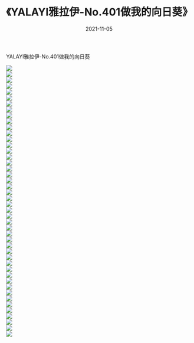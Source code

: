 ﻿---
layout: post
title:  《YALAYI雅拉伊-No.401做我的向日葵》
date:   2021-11-05
img: http://img.660000.xyz/Sharelink/网络美图/2021/YALAYI雅拉伊-No.401做我的向日葵/000.jpg
categories: [美女, 清纯, 唯美]
---

YALAYI雅拉伊-No.401做我的向日葵

  ![](http://img.660000.xyz/Sharelink/网络美图/2021/YALAYI雅拉伊-No.401做我的向日葵/001.jpg) <br> ![](http://img.660000.xyz/Sharelink/网络美图/2021/YALAYI雅拉伊-No.401做我的向日葵/002.jpg) <br> ![](http://img.660000.xyz/Sharelink/网络美图/2021/YALAYI雅拉伊-No.401做我的向日葵/003.jpg) <br> ![](http://img.660000.xyz/Sharelink/网络美图/2021/YALAYI雅拉伊-No.401做我的向日葵/004.jpg) <br> ![](http://img.660000.xyz/Sharelink/网络美图/2021/YALAYI雅拉伊-No.401做我的向日葵/005.jpg) <br> ![](http://img.660000.xyz/Sharelink/网络美图/2021/YALAYI雅拉伊-No.401做我的向日葵/006.jpg) <br> ![](http://img.660000.xyz/Sharelink/网络美图/2021/YALAYI雅拉伊-No.401做我的向日葵/007.jpg) <br> ![](http://img.660000.xyz/Sharelink/网络美图/2021/YALAYI雅拉伊-No.401做我的向日葵/008.jpg) <br> ![](http://img.660000.xyz/Sharelink/网络美图/2021/YALAYI雅拉伊-No.401做我的向日葵/009.jpg) <br> ![](http://img.660000.xyz/Sharelink/网络美图/2021/YALAYI雅拉伊-No.401做我的向日葵/010.jpg) <br> ![](http://img.660000.xyz/Sharelink/网络美图/2021/YALAYI雅拉伊-No.401做我的向日葵/011.jpg) <br> ![](http://img.660000.xyz/Sharelink/网络美图/2021/YALAYI雅拉伊-No.401做我的向日葵/012.jpg) <br> ![](http://img.660000.xyz/Sharelink/网络美图/2021/YALAYI雅拉伊-No.401做我的向日葵/013.jpg) <br> ![](http://img.660000.xyz/Sharelink/网络美图/2021/YALAYI雅拉伊-No.401做我的向日葵/014.jpg) <br> ![](http://img.660000.xyz/Sharelink/网络美图/2021/YALAYI雅拉伊-No.401做我的向日葵/015.jpg) <br> ![](http://img.660000.xyz/Sharelink/网络美图/2021/YALAYI雅拉伊-No.401做我的向日葵/016.jpg) <br> ![](http://img.660000.xyz/Sharelink/网络美图/2021/YALAYI雅拉伊-No.401做我的向日葵/017.jpg) <br> ![](http://img.660000.xyz/Sharelink/网络美图/2021/YALAYI雅拉伊-No.401做我的向日葵/018.jpg) <br> ![](http://img.660000.xyz/Sharelink/网络美图/2021/YALAYI雅拉伊-No.401做我的向日葵/019.jpg) <br> ![](http://img.660000.xyz/Sharelink/网络美图/2021/YALAYI雅拉伊-No.401做我的向日葵/020.jpg) <br> ![](http://img.660000.xyz/Sharelink/网络美图/2021/YALAYI雅拉伊-No.401做我的向日葵/021.jpg) <br> ![](http://img.660000.xyz/Sharelink/网络美图/2021/YALAYI雅拉伊-No.401做我的向日葵/022.jpg) <br> ![](http://img.660000.xyz/Sharelink/网络美图/2021/YALAYI雅拉伊-No.401做我的向日葵/023.jpg) <br> ![](http://img.660000.xyz/Sharelink/网络美图/2021/YALAYI雅拉伊-No.401做我的向日葵/024.jpg) <br> ![](http://img.660000.xyz/Sharelink/网络美图/2021/YALAYI雅拉伊-No.401做我的向日葵/025.jpg) <br> ![](http://img.660000.xyz/Sharelink/网络美图/2021/YALAYI雅拉伊-No.401做我的向日葵/026.jpg) <br> ![](http://img.660000.xyz/Sharelink/网络美图/2021/YALAYI雅拉伊-No.401做我的向日葵/027.jpg) <br> ![](http://img.660000.xyz/Sharelink/网络美图/2021/YALAYI雅拉伊-No.401做我的向日葵/028.jpg) <br> ![](http://img.660000.xyz/Sharelink/网络美图/2021/YALAYI雅拉伊-No.401做我的向日葵/029.jpg) <br> ![](http://img.660000.xyz/Sharelink/网络美图/2021/YALAYI雅拉伊-No.401做我的向日葵/030.jpg) <br> ![](http://img.660000.xyz/Sharelink/网络美图/2021/YALAYI雅拉伊-No.401做我的向日葵/031.jpg) <br> ![](http://img.660000.xyz/Sharelink/网络美图/2021/YALAYI雅拉伊-No.401做我的向日葵/032.jpg) <br> ![](http://img.660000.xyz/Sharelink/网络美图/2021/YALAYI雅拉伊-No.401做我的向日葵/033.jpg) <br> ![](http://img.660000.xyz/Sharelink/网络美图/2021/YALAYI雅拉伊-No.401做我的向日葵/034.jpg) <br> ![](http://img.660000.xyz/Sharelink/网络美图/2021/YALAYI雅拉伊-No.401做我的向日葵/035.jpg) <br> ![](http://img.660000.xyz/Sharelink/网络美图/2021/YALAYI雅拉伊-No.401做我的向日葵/036.jpg) <br> ![](http://img.660000.xyz/Sharelink/网络美图/2021/YALAYI雅拉伊-No.401做我的向日葵/037.jpg) <br> ![](http://img.660000.xyz/Sharelink/网络美图/2021/YALAYI雅拉伊-No.401做我的向日葵/038.jpg) <br> ![](http://img.660000.xyz/Sharelink/网络美图/2021/YALAYI雅拉伊-No.401做我的向日葵/039.jpg) <br> ![](http://img.660000.xyz/Sharelink/网络美图/2021/YALAYI雅拉伊-No.401做我的向日葵/040.jpg) <br> ![](http://img.660000.xyz/Sharelink/网络美图/2021/YALAYI雅拉伊-No.401做我的向日葵/041.jpg) <br> ![](http://img.660000.xyz/Sharelink/网络美图/2021/YALAYI雅拉伊-No.401做我的向日葵/042.jpg) <br> ![](http://img.660000.xyz/Sharelink/网络美图/2021/YALAYI雅拉伊-No.401做我的向日葵/043.jpg) <br> ![](http://img.660000.xyz/Sharelink/网络美图/2021/YALAYI雅拉伊-No.401做我的向日葵/044.jpg) <br> ![](http://img.660000.xyz/Sharelink/网络美图/2021/YALAYI雅拉伊-No.401做我的向日葵/045.jpg) <br> ![](http://img.660000.xyz/Sharelink/网络美图/2021/YALAYI雅拉伊-No.401做我的向日葵/046.jpg) <br>